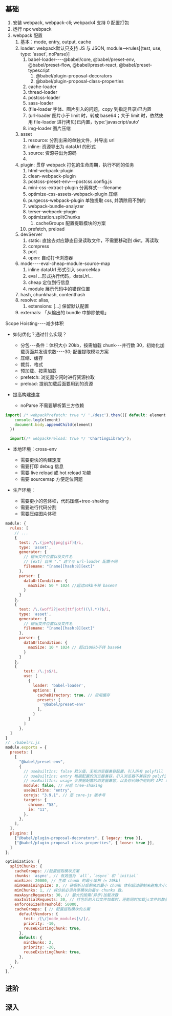 
## 基础

1. 安装 webpack, webpack-cli; webpack4 支持 0 配置打包
2. 运行 npx webpack
3. webpack 配置
   1. 基本：mode, entry, output, cache
   2. loader: webpack默认只支持 JS 与 JSON, module-->rules[{test, use, type: 'asset', noParse}]
      1. babel-loader----@babel/core, @babel/preset-env, @babel/preset-flow, @babel/preset-react, @babel/preset-typescript
         1. @babel/plugin-proposal-decorators
         2. @babel/plugin-proposal-class-properties
      2. cache-loader
      3. thread-loader
      4. postcss-loader
      5. sass-loader
      6. (file-loader 字体、图片引入的问题，copy 到指定目录)已内置
      7. (url-loader 图片小于 limit 时，转成 base64；大于 limit 时，依然使用 file-loader 进行拷贝)已内置，type:'javascript/auto'
      8. img-loader 图片压缩
   3. asset
      1. resource: 分割出来的单独文件，并导出 url
      2. inline: 资源导出为 dataUrl 的形式
      3. source: 资源导出为源码
      4.
   4. plugin: 贯穿 webpack 打包的生命周期，执行不同的任务
      1. html-webpack-plugin
      2. clean-webpack-plugin
      3. postcss-preset-env---postcss.config.js
      4. mini-css-extract-plugin 分离样式---filename
      5. optimize-css-assets-webpack-plugin 压缩
      6. purgecss-webpack-plugin 单独提取 css, 并清除用不到的
      7. webpack-bundle-analyzer
      8. ~~terser-webpack-plugin~~
      9. optimization.splitChunks
         1. cacheGroups 配置提取模块的方案
      10. prefetch, preload
   5. devServer
      1. static: 直接去对应静态目录读取文件，不需要移动到 dist，再读取
      2. compress
      3. port
      4. open: 自动打卡浏览器
   6. mode----eval-cheap-module-source-map
      1. inline dataUrl 形式引入 sourceMap
      2. eval ...形式执行代码，dataUrl...
      3. cheap 定位到行信息
      4. module 展示代码中的错误位置
   7. hash, chunkhash, contenthash
   8. resolve: alias,
      1. extensions: [...] 保留默认配置
   9. externals: 「从输出的 bundle 中排除依赖」

Scope Hoisting----减少体积

+ 如何优化？通过什么实现？
  + 分包---条件：体积大小 20kb，按需加载 chunk---并行数 30，初始化加载页面并发请求数----30; 配置提取模块方案
  + 压缩、缓存
  + 裁剪、格式
  + 预加载、按需加载
  + prefetch: 浏览器空闲时进行资源拉取
  + preload: 提前加载后面要用到的资源

+ 提高构建速度
  + noParse 不需要解析第三方依赖

```javascript
import( /* webpackPrefetch: true */ './desc').then(({ default: element }) => {
    console.log(element)
    document.body.appendChild(element)
  })

  import(/* webpackPreload: true */ 'ChartingLibrary');
```

+ 本地环境：cross-env
  + 需要更快的构建速度
  + 需要打印 debug 信息
  + 需要 live reload 或 hot reload 功能
  + 需要 sourcemap 方便定位问题

+ 生产环境：
  + 需要更小的包体积，代码压缩+tree-shaking
  + 需要进行代码分割
  + 需要压缩图片体积

```javascript
module: {
  rules: [
    // ...
    {
      test: /\.(jpe?g|png|gif)$/i,
      type: 'asset',
      generator: {
        // 输出文件位置以及文件名
        // [ext] 自带 "." 这个与 url-loader 配置不同
        filename: "[name][hash:8][ext]"
      },
      parser: {
        dataUrlCondition: {
          maxSize: 50 * 1024 //超过50kb不转 base64
        }
      }
    },
    {
      test: /\.(woff2?|eot|ttf|otf)(\?.*)?$/i,
      type: 'asset',
      generator: {
        // 输出文件位置以及文件名
        filename: "[name][hash:8][ext]"
      },
      parser: {
        dataUrlCondition: {
          maxSize: 10 * 1024 // 超过100kb不转 base64
        }
      }
    },
    {
        test: /\.js$/i,
        use: [
          {
            loader: 'babel-loader',
            options: {
              cacheDirectory: true, // 启用缓存
              presets: [
                '@babel/preset-env'
              ],
            }
          }
        ]
      },
  ]
}
// ./babelrc.js
module.exports = {
  presets: [
    [
      "@babel/preset-env",
      {
        // useBuiltIns: false 默认值，无视浏览器兼容配置，引入所有 polyfill
        // useBuiltIns: entry 根据配置的浏览器兼容，引入浏览器不兼容的 polyfill
        // useBuiltIns: usage 会根据配置的浏览器兼容，以及你代码中用到的 API 来进行 polyfill，实现了按需添加
        module: false, // 开启 tree-shaking
        useBuiltIns: "entry",
        corejs: "3.9.1", // 是 core-js 版本号
        targets: {
          chrome: "58",
          ie: "11",
        },
      },
    ],
  ],
  plugins: [
    ["@babel/plugin-proposal-decorators", { legacy: true }],
    ["@babel/plugin-proposal-class-properties", { loose: true }],
  ]
};

optimization: {
  splitChunks: {
    cacheGroups: //配置提取模块方案
    chunks: 'async', // 有效值为 `all`，`async` 和 `initial`
    minSize: 20000, // 生成 chunk 的最小体积（≈ 20kb)
    minRemainingSize: 0, // 确保拆分后剩余的最小 chunk 体积超过限制来避免大小为零的模块
    minChunks: 1, // 拆分前必须共享模块的最小 chunks 数。
    maxAsyncRequests: 30, // 最大的按需(异步)加载次数
    maxInitialRequests: 30, // 打包后的入口文件加载时，还能同时加载js文件的数量（包括入口文件）
    enforceSizeThreshold: 50000,
    cacheGroups: { // 配置提取模块的方案
      defaultVendors: {
        test: /[\/]node_modules[\/]/,
        priority: -10,
        reuseExistingChunk: true,
      },
      default: {
        minChunks: 2,
        priority: -20,
        reuseExistingChunk: true,
      },
    },
  },
},
```

## 进阶

## 深入
